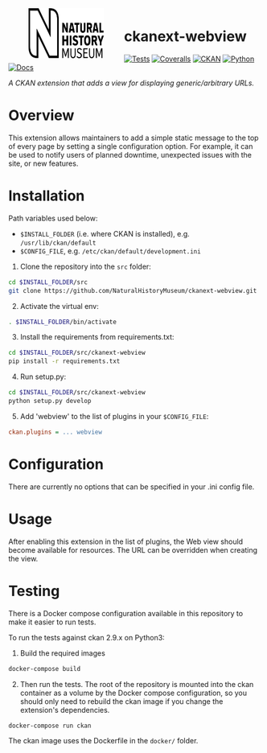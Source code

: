 <img src=".github/nhm-logo.svg" align="left" width="150px" height="100px" hspace="40"/>

# ckanext-webview

[![Tests](https://img.shields.io/github/workflow/status/NaturalHistoryMuseum/ckanext-webview/Tests?style=flat-square)](https://github.com/NaturalHistoryMuseum/ckanext-webview/actions/workflows/main.yml)
[![Coveralls](https://img.shields.io/coveralls/github/NaturalHistoryMuseum/ckanext-webview/main?style=flat-square)](https://coveralls.io/github/NaturalHistoryMuseum/ckanext-webview)
[![CKAN](https://img.shields.io/badge/ckan-2.9.1-orange.svg?style=flat-square)](https://github.com/ckan/ckan)
[![Python](https://img.shields.io/badge/python-3.6%20%7C%203.7%20%7C%203.8-blue.svg?style=flat-square)](https://www.python.org/)
[![Docs](https://img.shields.io/readthedocs/ckanext-webview?style=flat-square)](https://ckanext-webview.readthedocs.io)

_A CKAN extension that adds a view for displaying generic/arbitrary URLs._


# Overview

This extension allows maintainers to add a simple static message to the top of every page by setting a single configuration option. For example, it can be used to notify users of planned downtime, unexpected issues with the site, or new features.


# Installation

Path variables used below:
- `$INSTALL_FOLDER` (i.e. where CKAN is installed), e.g. `/usr/lib/ckan/default`
- `$CONFIG_FILE`, e.g. `/etc/ckan/default/development.ini`

1. Clone the repository into the `src` folder:

  ```bash
  cd $INSTALL_FOLDER/src
  git clone https://github.com/NaturalHistoryMuseum/ckanext-webview.git
  ```

2. Activate the virtual env:

  ```bash
  . $INSTALL_FOLDER/bin/activate
  ```

3. Install the requirements from requirements.txt:

  ```bash
  cd $INSTALL_FOLDER/src/ckanext-webview
  pip install -r requirements.txt
  ```

4. Run setup.py:

  ```bash
  cd $INSTALL_FOLDER/src/ckanext-webview
  python setup.py develop
  ```

5. Add 'webview' to the list of plugins in your `$CONFIG_FILE`:

  ```ini
  ckan.plugins = ... webview
  ```

# Configuration

There are currently no options that can be specified in your .ini config file.


# Usage

After enabling this extension in the list of plugins, the Web view should become available for resources. The URL can be overridden when creating the view.


# Testing

There is a Docker compose configuration available in this repository to make it easier to run tests.

To run the tests against ckan 2.9.x on Python3:

1. Build the required images
```bash
docker-compose build
```

2. Then run the tests.
   The root of the repository is mounted into the ckan container as a volume by the Docker compose
   configuration, so you should only need to rebuild the ckan image if you change the extension's
   dependencies.
```bash
docker-compose run ckan
```

The ckan image uses the Dockerfile in the `docker/` folder.
